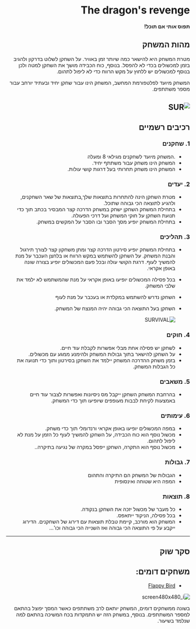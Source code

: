 <div dir='rtl' lang='he'>

# The dragon's revenge
**תפוס אותי אם תוכל!**

## מהות המשחק
מטרת המשחק היא להישאר כמה שיותר זמן באוויר. על השחקן לשלוט בדרקון ולהגיב בזמן למכשולים בכדי לא להפסל. בנוסף, כוח הכבידה מושך את השחקן למטה ולכן בנוסף למכשולים יש ללחוץ על מקש הרווח כדי לא ליפול לתהום.

המשחק מיועד לפלטפורמת המחשב, המשחק הינו עבור שחקן יחיד ובעתיד יורחב עבור מספר משתתפים. 

![SUR](https://user-images.githubusercontent.com/20986238/138428878-16478bdd-3b1e-4e87-97a8-cb3000f38fbc.jpg)
---


## רכיבים רשמיים

### 1. שחקנים

* .המשחק מיועד לשחקנים מגילאי 8 ומעלה 
* המשחק הינו משחק עבור משתתף יחיד.
* המשחק הינו משחק תחרותי בעל דרגות קושי עולות.

### 2. יעדים

* מטרת השחקן הינה להתחרות בתוצאות שלך,בתוצאות של שאר השחקנים, ולהגיע לתוצאה הכי גבוהה שתוכל.
* בתחילת המשחק השחקן ישחק במשחק הדרכה קצר המבסיר בכתב תוך כדי תנועת השחקן על חוקי המשחק ועל דרכי הפעולה.
* בתחילת המשחק יופיע מסך הסבר ובו הסבר על המקשים במשחק.

### 3. תהליכים

* בתחילת המשחק יופיע סירטון הדרכה קצר ומתן משחקון קצר לצורך תירגול והבנת המשחק. על השחקן להשתמש במקש הרווח או בלחצן העכבר על מנת להמשיך לעוף. דרגת הקושי עולה ובכל פעם המכשולים יופיע בצורה שונה באופן אקראי. 

* בכל פסילה המכשולים יופיעו באופן אקראי על מנת שהמשתמש לא ילמד את שלבי המשחק.
  
*  השחקן נדרש להשתמש במקלדת או בעכבר על מנת לעוף
* השחקן בעל התוצאה הכי גבוהה יהיה המנצח של המשחק.
  
  ![SURVIVAL](https://user-images.githubusercontent.com/20986238/138885703-e4666a4a-4bbf-4e26-9960-e7d68442f4ef.png)



### 4. חוקים
* לשחקן יש פסילה אחת מבלי אפשרות לקבלת עוד חיים. 
* על השחקן להישאר בתוך גבולות המשחק ולהימנע ממגע עם מכשולים.
* בזמן משחק ההדרכה המשחק יילמד את השחקן בסירטון ותוך כדי תנועה את כל הגבלות המשחק.

### 5. משאבים

* בהרחבת המשחק השחקן ייקבל מס ניסיונות ואפשרות לצבור עוד חיים באמצעות לקיחת לבבות מעופפים שיופיעו תוך כדי המשחק.

### 6. עימותים

* במפה המכשולים יופיעו באופן אקראי ורנדומלי תוך כדי משחק.
* מכשול נוסף הוא כוח הכבידה, על השחקן להמשיך לעוף כל הזמן על מנת לא ליפול לתהום.
* מכשול נוסף הוא התקרה, השחקן ייפסל במקרה של נגיעה בתיקרה..
  

### 7. גבולות

* הגבולות של המשחק הם התיקרה והתהום
* המפה היא שטוחה ואינסופית

### 8. תוצאות

* כל מעבר של מכשול יזכה את השחקן בנקודה.
* בכל פסילה, הניקוד ייתאפס.
* המשחק הוא מורכב, קיימת טבלת תוצאות עם דירוג של השחקנים. הדירוג ייקבע על פי התוצאה הכי גבוהה ואז השנייה הכי גבוהה וכו'...

---

## סקר שוק

## משחקים דומים:

* [Flappy Bird](https://flappybird.net/)

![screen480x480_i](https://user-images.githubusercontent.com/63556870/142019975-dda249a8-57b4-4925-b6fa-3edb985d2577.png)


בשונה ממשחקים דומים, המשחק יותאם לרב משתתפים כאשר המסך יפוצל בהתאם למספר המשתתפים.
בנוסף, במשחק הזה יש התמקדות בכח המשיכה בהתאם למה שנלמד בשיעור.


</div>

